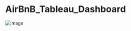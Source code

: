 # AirBnB_Tableau_Dashboard
![image](https://user-images.githubusercontent.com/58844763/202148856-ead5588b-4f2e-4dff-b1e7-e762e364e871.png)
